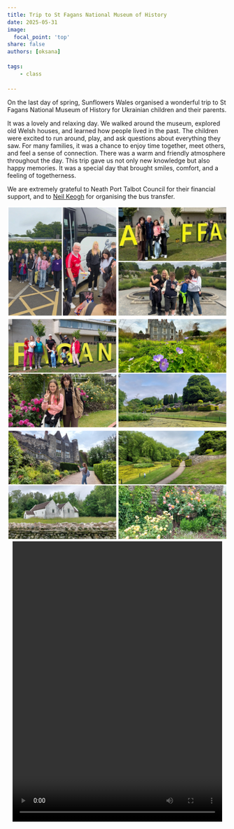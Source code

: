 ```yaml
---
title: Trip to St Fagans National Museum of History
date: 2025-05-31
image:
  focal_point: 'top'
share: false
authors: [oksana]
   
tags:
    - class
     
---
```


On the last day of spring, Sunflowers Wales organised a wonderful trip to St Fagans National Museum of History for Ukrainian children and their parents.

<!--more-->

It was a lovely and relaxing day. We walked around the museum, explored old Welsh houses, and learned how people lived in the past. 
The children were excited to run around, play, and ask questions about everything they saw. For many families, it was a chance to enjoy time together, meet others, and feel a sense of connection. There was a warm and friendly atmosphere throughout the day. This trip gave us not only new knowledge but also happy memories. It was a special day that brought smiles, comfort, and a feeling of togetherness.

We are extremely grateful to Neath Port Talbot Council  for their financial support, and to <a href="https://www.facebook.com/groups/601579067497655/user/100021561261219/" target="_blank">Neil Keogh</a> for organising the bus transfer.

<div style="margin-top: 0; text-align: center;"><img src="sf1.jpg" alt="stfaganstrip" width="50%" style="display: inline; margin-top: 0;"/><img src="sf2.jpg" alt="stfaganstrip" width="50%" style="display: inline; margin-top: 0;"/></div>

<div style="margin-top: 0; text-align: center;"><img src="sf3.jpg" alt="stfaganstrip" width="50%" style="display: inline; margin-top: 0;"/><img src="sf4.jpg" alt="stfaganstrip" width="50%" style="display: inline; margin-top: 0;"/></div>

<div style="margin-top: 0; text-align: center;"><img src="sf5.jpg" alt="stfaganstrip" width="50%" style="display: inline; margin-top: 0;"/><img src="sf6.jpg" alt="stfaganstrip" width="50%" style="display: inline; margin-top: 0;"/></div>


<div style="margin-top: 0; text-align: center">
<video width="480" height="640" controls="controls" >
      <source src="StFagans.mp4" type="video/mp4" />
</video>
</div>